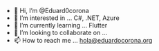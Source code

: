 - 👋 Hi, I’m @Eduard0corona
- 👀 I’m interested in ... C#, .NET, Azure
- 🌱 I’m currently learning ... Flutter
- 💞️ I’m looking to collaborate on ...
- 📫 How to reach me ... hola@eduardocorona.org

<!---
Eduard0corona/Eduard0corona is a ✨ special ✨ repository because its `README.md` (this file) appears on your GitHub profile.
You can click the Preview link to take a look at your changes.
--->
